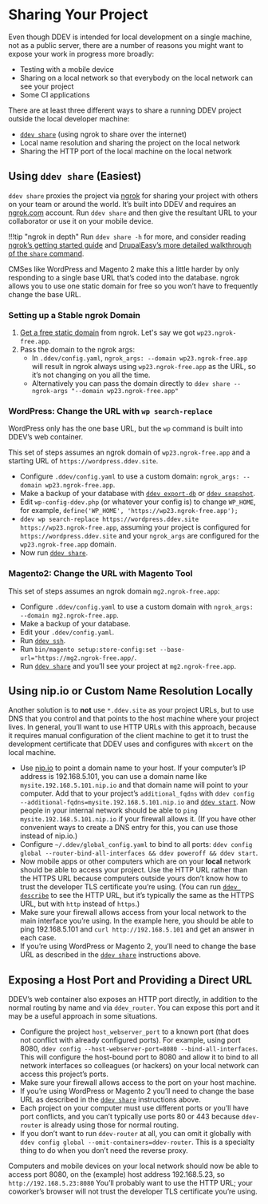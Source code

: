 # Sharing Your Project

Even though DDEV is intended for local development on a single machine, not as a public server, there are a number of reasons you might want to expose your work in progress more broadly:

* Testing with a mobile device
* Sharing on a local network so that everybody on the local network can see your project
* Some CI applications

There are at least three different ways to share a running DDEV project outside the local developer machine:

* [`ddev share`](../usage/commands.md#share) (using ngrok to share over the internet)
* Local name resolution and sharing the project on the local network
* Sharing the HTTP port of the local machine on the local network

## Using `ddev share` (Easiest)

`ddev share` proxies the project via [ngrok](https://ngrok.com) for sharing your project with others on your team or around the world. It’s built into DDEV and requires an [ngrok.com](https://ngrok.com) account. Run `ddev share` and then give the resultant URL to your collaborator or use it on your mobile device.

!!!tip "ngrok in depth"
    Run `ddev share -h` for more, and consider reading [ngrok’s getting started guide](https://ngrok.com/docs/getting-started/) and [DrupalEasy’s more detailed walkthrough of the `share` command](https://www.drupaleasy.com/blogs/ultimike/2019/06/sharing-your-ddev-local-site-public-url-using-ddev-share-and-ngrok).

CMSes like WordPress and Magento 2 make this a little harder by only responding to a single base URL that’s coded into the database. ngrok allows you to use one static domain for free so you won’t have to frequently change the base URL.

### Setting up a Stable ngrok Domain

1. [Get a free static domain](https://ngrok.com/blog-post/free-static-domains-ngrok-users) from ngrok. Let's say we got `wp23.ngrok-free.app`.
2. Pass the domain to the ngrok args:
    * In `.ddev/config.yaml`, `ngrok_args: --domain wp23.ngrok-free.app` will result in ngrok always using `wp23.ngrok-free.app` as the URL, so it’s not changing on you all the time.
    * Alternatively you can pass the domain directly to `ddev share --ngrok-args "--domain wp23.ngrok-free.app"`

### WordPress: Change the URL with `wp search-replace`

WordPress only has the one base URL, but the `wp` command is built into DDEV’s web container.

This set of steps assumes an ngrok domain of `wp23.ngrok-free.app` and a starting URL of `https://wordpress.ddev.site`.

* Configure `.ddev/config.yaml` to use a custom domain: `ngrok_args: --domain wp23.ngrok-free.app`.
* Make a backup of your database with [`ddev export-db`](../usage/commands.md#export-db) or [`ddev snapshot`](../usage/commands.md#snapshot).
* Edit `wp-config-ddev.php` (or whatever your config is) to change `WP_HOME`, for example, `define('WP_HOME', 'https://wp23.ngrok-free.app');`
* `ddev wp search-replace https://wordpress.ddev.site https://wp23.ngrok-free.app`, assuming your project is configured for `https://wordpress.ddev.site` and your `ngrok_args` are configured for the `wp23.ngrok-free.app` domain.
* Now run [`ddev share`](../usage/commands.md#share).

### Magento2: Change the URL with Magento Tool

This set of steps assumes an ngrok domain `mg2.ngrok-free.app`:

* Configure `.ddev/config.yaml` to use a custom domain with `ngrok_args: --domain mg2.ngrok-free.app`.
* Make a backup of your database.
* Edit your `.ddev/config.yaml`.
* Run [`ddev ssh`](../usage/commands.md#ssh).
* Run `bin/magento setup:store-config:set --base-url="https://mg2.ngrok-free.app/`.
* Run [`ddev share`](../usage/commands.md#share) and you’ll see your project at `mg2.ngrok-free.app`.

## Using nip.io or Custom Name Resolution Locally

Another solution is to **not** use `*.ddev.site` as your project URLs, but to use DNS that you control and that points to the host machine where your project lives. In general, you’ll want to use HTTP URLs with this approach, because it requires manual configuration of the client machine to get it to trust the development certificate that DDEV uses and configures with `mkcert` on the local machine.

* Use [nip.io](http://nip.io/) to point a domain name to your host. If your computer’s IP address is 192.168.5.101, you can use a domain name like `mysite.192.168.5.101.nip.io` and that domain name will point to your computer. Add that to your project’s `additional_fqdns` with `ddev config --additional-fqdns=mysite.192.168.5.101.nip.io` and [`ddev start`](../usage/commands.md#start). Now people in your internal network should be able to `ping mysite.192.168.5.101.nip.io` if your firewall allows it. (If you have other convenient ways to create a DNS entry for this, you can use those instead of nip.io.)
* Configure `~/.ddev/global_config.yaml` to bind to all ports: `ddev config global --router-bind-all-interfaces && ddev poweroff && ddev start`.
* Now mobile apps or other computers which are on your **local** network should be able to access your project. Use the HTTP URL rather than the HTTPS URL because computers outside yours don’t know how to trust the developer TLS certificate you’re using. (You can run [`ddev describe`](../usage/commands.md#describe) to see the HTTP URL, but it’s typically the same as the HTTPS URL, but with `http` instead of `https`.)
* Make sure your firewall allows access from your local network to the main interface you’re using. In the example here, you should be able to ping 192.168.5.101 and `curl http://192.168.5.101` and get an answer in each case.
* If you’re using WordPress or Magento 2, you’ll need to change the base URL as described in the [`ddev share`](../usage/commands.md#share) instructions above.

## Exposing a Host Port and Providing a Direct URL

DDEV’s web container also exposes an HTTP port directly, in addition to the normal routing by name and via `ddev_router`. You can expose this port and it may be a useful approach in some situations.

* Configure the project `host_webserver_port` to a known port (that does not conflict with already configured ports). For example, using port 8080, `ddev config --host-webserver-port=8080 --bind-all-interfaces`. This will configure the host-bound port to 8080 and allow it to bind to all network interfaces so colleagues (or hackers) on your local network can access this project’s ports.
* Make sure your firewall allows access to the port on your host machine.
* If you’re using WordPress or Magento 2 you’ll need to change the base URL as described in the [`ddev share`](../usage/commands.md#share) instructions above.
* Each project on your computer must use different ports or you’ll have port conflicts, and you can’t typically use ports 80 or 443 because `ddev-router` is already using those for normal routing.
* If you don’t want to run `ddev-router` at all, you can omit it globally with `ddev config global --omit-containers=ddev-router`. This is a specialty thing to do when you don’t need the reverse proxy.

Computers and mobile devices on your local network should now be able to access port 8080, on the (example) host address 192.168.5.23, so `http://192.168.5.23:8080` You’ll probably want to use the HTTP URL; your coworker’s browser will not trust the developer TLS certificate you’re using.
